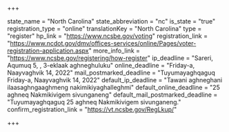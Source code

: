 +++

state_name = "North Carolina"
state_abbreviation = "nc"
is_state = "true"
registration_type = "online"
translationKey = "North Carolina"
type = "register"
hp_link = "https://www.ncsbe.gov/voting"
registration_link = "https://www.ncdot.gov/dmv/offices-services/online/Pages/voter-registration-application.aspx"
more_info_link = "https://www.ncsbe.gov/registering/how-register"
ip_deadline = "Sareri, Aqumuq 5, , 3-eklaak aghneghuluku"
online_deadline = "Friday-a, Naayvaghvik 14, 2022"
mail_postmarked_deadline = "Tuyumayaghqaguq Friday-a, Naayvaghvik 14, 2022"
default_ip_deadline = "Tawani aghneghani ilaasaghngaaghmeng nakimikiyaghalleghmi"
default_online_deadline = "25 aghneq Nakmikivigem sivunganeng"
default_mail_postmarked_deadline = "Tuyumayaghqaguq 25 aghneq Nakmikivigem sivunganeng."
confirm_registration_link = "https://vt.ncsbe.gov/RegLkup/"

+++